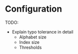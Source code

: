 # Configuration

TODO:

* Explain typo tolerance in detail
  * Alphabet size
  * Index size
  * Thresholds

